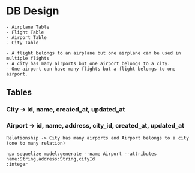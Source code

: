<!--
Model based architecture

    -src/
        index.js //server
        models/
        controllers/
        middlewars/
        services/
        utils/
        config/
        repository/
    -tests/ [later]
    -static/
    -temp/
 -->

# DB Design

    - Airplane Table
    - Flight Table
    - Airport Table
    - City Table

    - A flight belongs to an airplane but one airplane can be used in multiple flights
    - A city has many airports but one airport belongs to a city.
    - One airport can have many flights but a flight belongs to one airport.

## Tables

### City -> id, name, created_at, updated_at

### Airport -> id, name, address, city_id, created_at, updated_at

    Relationship -> City has many airports and Airport belongs to a city (one to many relation)

```
npx sequelize model:generate --name Airport --attributes name:String,address:String,cityId
:integer
```
